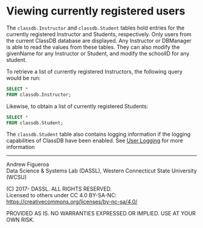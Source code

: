 # Viewing currently registered users

The `classdb.Instructor` and `classdb.Student` tables hold entries for the currently registered Instructor and Students, respectively. Only users from the current ClassDB database are displayed. Any Instructor or DBManager is able to read the values from these tables. They can also modify the givenName for any Instructor or Student, and modify the schoolID for any student.

To retrieve a list of currently registered Instructors, the following query would be run:

```sql
SELECT *
FROM classdb.Instructor;
```

Likewise, to obtain a list of currently registered Students:

```sql
SELECT *
FROM classdb.Student;
```
The `classdb.Student` table also contains logging information if the logging capabilities of ClassDB have been enabled. See [User Logging](User-Logging) for more information

***
Andrew Figueroa  
Data Science & Systems Lab (DASSL), Western Connecticut State University (WCSU)

(C) 2017- DASSL. ALL RIGHTS RESERVED.  
Licensed to others under CC 4.0 BY-SA-NC: https://creativecommons.org/licenses/by-nc-sa/4.0/

PROVIDED AS IS. NO WARRANTIES EXPRESSED OR IMPLIED. USE AT YOUR OWN RISK.
